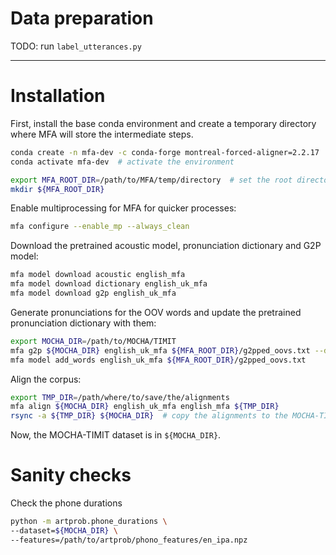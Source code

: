 # Data preparation

TODO: run `label_utterances.py`

***

# Installation

First, install the base conda environment and create a temporary directory where MFA 
will store the intermediate steps.

```bash
conda create -n mfa-dev -c conda-forge montreal-forced-aligner=2.2.17
conda activate mfa-dev  # activate the environment

export MFA_ROOT_DIR=/path/to/MFA/temp/directory  # set the root directory
mkdir ${MFA_ROOT_DIR}
```

Enable multiprocessing for MFA for quicker processes:

```bash
mfa configure --enable_mp --always_clean
```

Download the pretrained acoustic model, pronunciation dictionary and G2P model:

```bash
mfa model download acoustic english_mfa
mfa model download dictionary english_uk_mfa
mfa model download g2p english_uk_mfa
```

Generate pronunciations for the OOV words and update the pretrained
pronunciation dictionary with them:

```bash
export MOCHA_DIR=/path/to/MOCHA/TIMIT
mfa g2p ${MOCHA_DIR} english_uk_mfa ${MFA_ROOT_DIR}/g2pped_oovs.txt --dictionary_path english_uk_mfa
mfa model add_words english_uk_mfa ${MFA_ROOT_DIR}/g2pped_oovs.txt
```

Align the corpus:

```bash
export TMP_DIR=/path/where/to/save/the/alignments
mfa align ${MOCHA_DIR} english_uk_mfa english_mfa ${TMP_DIR}
rsync -a ${TMP_DIR} ${MOCHA_DIR}  # copy the alignments to the MOCHA-TIMIT directory
```

Now, the MOCHA-TIMIT dataset is in `${MOCHA_DIR}`.

# Sanity checks

Check the phone durations

```bash
python -m artprob.phone_durations \
--dataset=${MOCHA_DIR} \
--features=/path/to/artprob/phono_features/en_ipa.npz
```
